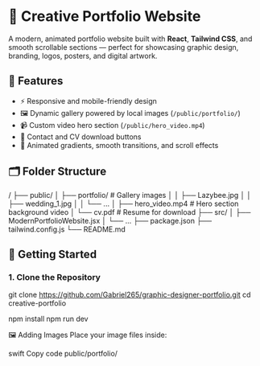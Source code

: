 # 🎨 Creative Portfolio Website

A modern, animated portfolio website built with **React**, **Tailwind CSS**, and smooth scrollable sections — perfect for showcasing graphic design, branding, logos, posters, and digital artwork.

## 🚀 Features

- ⚡ Responsive and mobile-friendly design
- 🖼️ Dynamic gallery powered by local images (`/public/portfolio/`)
- 📹 Custom video hero section (`/public/hero_video.mp4`)
- 💌 Contact and CV download buttons
- 🌈 Animated gradients, smooth transitions, and scroll effects

## 🗂 Folder Structure
/
├── public/
│ ├── portfolio/ # Gallery images
│ │ ├── Lazybee.jpg
│ │ ├── wedding_1.jpg
│ │ └── ...
│ ├── hero_video.mp4 # Hero section background video
│ └── cv.pdf # Resume for download
├── src/
│ ├── ModernPortfolioWebsite.jsx
│ └── ...
├── package.json
├── tailwind.config.js
└── README.md

## 🧪 Getting Started

### 1. Clone the Repository

git clone https://github.com/Gabriel265/graphic-designer-portfolio.git
cd creative-portfolio


npm install
npm run dev

🖼️ Adding Images
Place your image files inside:

swift
Copy code
public/portfolio/